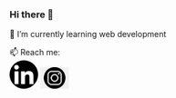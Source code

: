 ### Hi there 👋

🌱 I’m currently learning web development

📫 Reach me:
<br/>
<img src="./src/linkedin.png" alt="linkedin" href="https://www.linkedin.com/in/beatrizadm/" width="50" heigth="50"/>
<img src="./src/instagram.png" alt="instagram" href="https://www.instagram.com/beatrizadm/" width="50" heigth="50"/>


<!--
**beatrizadm/beatrizadm** is a ✨ _special_ ✨ repository because its `README.md` (this file) appears on your GitHub profile.

Here are some ideas to get you started:

- 🔭 I’m currently working on ...
- 🌱 I’m currently learning ...
- 👯 I’m looking to collaborate on ...
- 🤔 I’m looking for help with ...
- 💬 Ask me about ...
- 📫 How to reach me: ...
- 😄 Pronouns: ...
- ⚡ Fun fact: ...
-->
